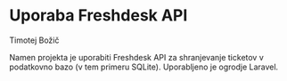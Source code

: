 # Uporaba Freshdesk API

Timotej Božič

Namen projekta je uporabiti Freshdesk API za shranjevanje ticketov v podatkovno bazo (v tem primeru SQLite).
Uporabljeno je ogrodje Laravel.

